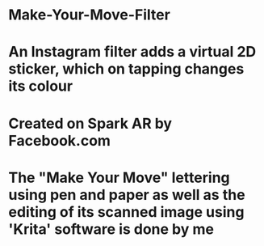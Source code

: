 # Make-Your-Move-Filter
# An Instagram filter adds a virtual 2D sticker, which on tapping changes its colour
# Created on Spark AR by Facebook.com
# The "Make Your Move" lettering using pen and paper as well as the editing of its scanned image using 'Krita' software is done by me
